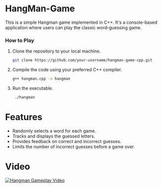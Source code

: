 # HangMan-Game
This is a simple Hangman game implemented in C++. It's a console-based application where users can play the classic word-guessing game.

### How to Play

1. Clone the repository to your local machine.
   ```bash
   git clone https://github.com/your-username/hangman-game-cpp.git

2. Compile the code using your preferred C++ compiler.
    ```bash
   g++ hangman.cpp -o hangman

3. Run the executable.
   ```bash
    ./hangman
   ```

# Features
- Randomly selects a word for each game.
- Tracks and displays the guessed letters.
- Provides feedback on correct and incorrect guesses.
- Limits the number of incorrect guesses before a game over.
# Video

[![Hangman Gameplay Video](https://img.youtube.com/vi/Axfo1AMJrcw/0.jpg)](https://www.youtube.com/watch?v=Axfo1AMJrcw)
